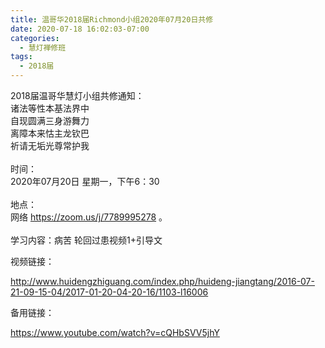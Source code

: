 ```yaml
---
title: 温哥华2018届Richmond小组2020年07月20日共修
date: 2020-07-18 16:02:03-07:00
categories:
  - 慧灯禅修班
tags:
  - 2018届
---
```

2018届温哥华慧灯小组共修通知：\
诸法等性本基法界中\
自现圆满三身游舞力\
离障本来怙主龙钦巴\
祈请无垢光尊常护我\
\
时间：\
2020年07月20日 星期一，下午6：30\
\
地点：\
网络 <https://zoom.us/j/7789995278> 。\
\
学习内容：病苦 轮回过患视频1+引导文 

视频链接：

<!--StartFragment-->

<http://www.huidengzhiguang.com/index.php/huideng-jiangtang/2016-07-21-09-15-04/2017-01-20-04-20-16/1103-l16006>

<!--EndFragment-->

备用链接：

<!--StartFragment-->

<https://www.youtube.com/watch?v=cQHbSVV5jhY>

<!--EndFragment-->